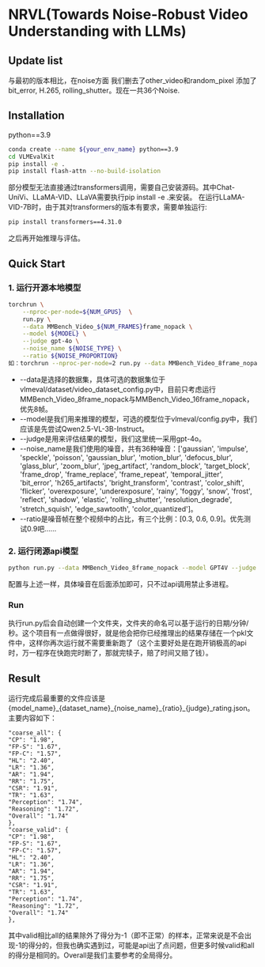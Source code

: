 # NRVL(Towards Noise-Robust Video Understanding with LLMs)

## Update list

与最初的版本相比，在noise方面 我们删去了other_video和random_pixel
添加了bit_error, H.265, rolling_shutter。现在一共36个Noise.


## Installation
python==3.9
```bash
conda create --name ${your_env_name} python==3.9
cd VLMEvalKit
pip install -e .
pip install flash-attn --no-build-isolation
```
部分模型无法直接通过transformers调用，需要自己安装源码。其中Chat-UniVi、LLaMA-VID、LLaVA需要执行pip install -e .来安装。
在运行LLaMA-VID-7B时，由于其对transformers的版本有要求，需要单独运行:
```bash
pip install transformers==4.31.0
```
之后再开始推理与评估。
## Quick Start
 ### 1. 运行开源本地模型
```bash
torchrun \
	--nproc-per-node=${NUM_GPUS}  \
	run.py \
	--data MMBench_Video_${NUM_FRAMES}frame_nopack \
	--model ${MODEL} \
	--judge gpt-4o \
	--noise_name ${NOISE_TYPE} \
	--ratio ${NOISE_PROPORTION}
如：torchrun --nproc-per-node=2 run.py --data MMBench_Video_8frame_nopack --model Chat-UniVi-7B --judge qwen-7b --noise_name impulse --ratio 0.9
```
 -  --data是选择的数据集，具体可选的数据集位于vlmeval/dataset/video_dataset_config.py中，目前只考虑运行MMBench_Video_8frame_nopack与MMBench_Video_16frame_nopack，优先8帧。
 - --model是我们用来推理的模型，可选的模型位于vlmeval/config.py中，我们应该是先尝试Qwen2.5-VL-3B-Instruct。
 - --judge是用来评估结果的模型，我们这里统一采用gpt-4o。
 - --noise_name是我们使用的噪音，共有36种噪音：['gaussian', 'impulse', 'speckle', 'poisson', 'gaussian_blur', 'motion_blur', 'defocus_blur', 'glass_blur', 'zoom_blur', 'jpeg_artifact', 'random_block', 'target_block', 'frame_drop', 'frame_replace', 'frame_repeat', 'temporal_jitter', 'bit_error', 'h265_artifacts', 'bright_transform', 'contrast', 'color_shift', 'flicker', 'overexposure', 'underexposure', 'rainy', 'foggy', 'snow', 'frost', 'reflect', 'shadow', 'elastic', 'rolling_shutter', 'resolution_degrade', 'stretch_squish', 'edge_sawtooth', 'color_quantized']。
 - --ratio是噪音帧在整个视频中的占比，有三个比例：[0.3, 0.6, 0.9]。优先测试0.9吧……

 ### 2. 运行闭源api模型
```bash
python run.py --data MMBench_Video_8frame_nopack --model GPT4V --judge gpt-4o 
```
配置与上述一样，具体噪音在后面添加即可，只不过api调用禁止多进程。
### Run
执行run.py后会自动创建一个文件夹，文件夹的命名可以基于运行的日期/分钟/秒。这个项目有一点做得很好，就是他会把你已经推理出的结果存储在一个pkl文件中，这样你再次运行就不需要重新跑了（这个主要好处是在跑开销极高的api时，万一程序在快跑完时断了，那就完犊子，赔了时间又赔了钱）。

## Result
运行完成后最重要的文件应该是{model_name}\_{dataset_name}\_{noise_name}_{ratio}\_{judge}_rating.json。主要内容如下：
```
"coarse_all": {
"CP": "1.98",
"FP-S": "1.67",
"FP-C": "1.57",
"HL": "2.40",
"LR": "1.36",
"AR": "1.94",
"RR": "1.75",
"CSR": "1.91",
"TR": "1.63",
"Perception": "1.74",
"Reasoning": "1.72",
"Overall": "1.74"
},
"coarse_valid": {
"CP": "1.98",
"FP-S": "1.67",
"FP-C": "1.57",
"HL": "2.40",
"LR": "1.36",
"AR": "1.94",
"RR": "1.75",
"CSR": "1.91",
"TR": "1.63",
"Perception": "1.74",
"Reasoning": "1.72",
"Overall": "1.74"
},
```
其中valid相比all的结果除外了得分为-1（即不正常）的样本，正常来说是不会出现-1的得分的，但我也确实遇到过，可能是api出了点问题，但更多时候valid和all的得分是相同的。Overall是我们主要参考的全局得分。
